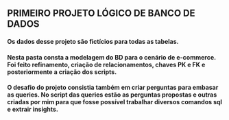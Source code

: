## PRIMEIRO PROJETO LÓGICO DE BANCO DE DADOS
#### Os dados desse projeto são fictícios para todas as tabelas.
#### Nesta pasta consta a modelagem do BD para o cenário de e-commerce. Foi feito refinamento, criação de relacionamentos, chaves PK e FK e posteriormente a criação dos scripts. 
#### O desafio do projeto consistia também em criar perguntas para embasar as queries. No script das queries estão as perguntas propostas e outras criadas por mim para que fosse possível trabalhar diversos comandos sql e extrair insights.
